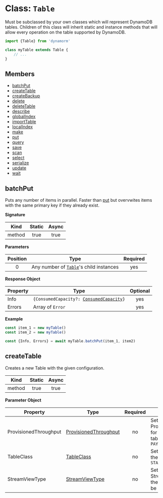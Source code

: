 # Class: `Table`
Must be subclassed by your own classes which will represent DynamoDB tables. Children of this class will inherit static and instance methods that will allow every operation on the table supported by DynamoDB. 

```typescript
import {Table} from 'dynamorm'

class myTable extends Table {
    // ...
}
```

## Members
- [batchPut](#batchput)
- [createTable](#createtable) 
- [createBackup]()
- [delete]()
- [deleteTable]()
- [describe]()
- [globalIndex]()
- [importTable]()
- [localIndex]()
- [make]()
- [put]()
- [query]()
- [save]()
- [scan]()
- [select]()
- [serialize]()
- [update]()
- [wait]()

## batchPut
Puts any number of items in parallel. Faster than [put](#put) but overvwites items with the same primary key if they already exist.

**Signature**

|  Kind   | Static | Async |
|:-------:|:------:|:-----:|
| method  |  true  | true  |

**Parameters**

| Position | Type                                        | Required |
|:--------:|---------------------------------------------|:--------:|
|    0     | Any number of [`Table`]()'s child instances |   yes    |

**Response Object**

| Property | Type                                                                                                                                                                  | Optional |
|:---------|-----------------------------------------------------------------------------------------------------------------------------------------------------------------------|:--------:|
| Info     | <code>{ConsumedCapacity?: [ConsumedCapacity](https://docs.aws.amazon.com/AWSJavaScriptSDK/v3/latest/clients/client-dynamodb/interfaces/consumedcapacity.html)}</code> |   yes    |
| Errors   | Array of `Error`                                                                                                                                                      |   yes    |

**Example**
```typescript
const item_1 = new myTable()
const item_2 = new myTable()

const {Info, Errors} = await myTable.batchPut(item_1, item2)
```
## createTable
Creates a new Table with the given configuration.

|  Kind   | Static | Async |
|:-------:|:------:|:-----:|
| method  |  true  | true  |

**Parameter Object**

| Property              | Type                                                                                                                                          | Required | Description                                                                                          |
|-----------------------|-----------------------------------------------------------------------------------------------------------------------------------------------|:--------:|------------------------------------------------------------------------------------------------------|
| ProvisionedThroughput | [ProvisionedThroughput](https://docs.aws.amazon.com/AWSJavaScriptSDK/v3/latest/clients/client-dynamodb/interfaces/provisionedthroughput.html) |    no    | Sets the ProvisionedThroughput for the table. If omitted, table will be created as `PAY_PER_REQUEST` |
| TableClass            | [TableClass](https://docs.aws.amazon.com/AWSJavaScriptSDK/v3/latest/clients/client-dynamodb/enums/tableclass.html)                            |    no    | Sets the TableClass for the table. Defaults to `STANDARD`                                            |
| StreamViewType        | [StreamViewType](https://docs.aws.amazon.com/AWSJavaScriptSDK/v3/latest/clients/client-dynamodb/enums/streamviewtype.html)                    |    no    | Sets the StreamViewType for the table. Stream will be disabled if omitted.                           |